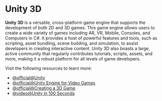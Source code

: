 # Unity 3D

**Unity 3D** is a versatile, cross-platform game engine that supports the development of both 2D and 3D games. This game engine allows users to create a wide variety of games including AR, VR, Mobile, Consoles, and Computers in C#. It provides a host of powerful features and tools, such as scripting, asset bundling, scene building, and simulation, to assist developers in creating interactive content. Unity 3D also boasts a large, active community that regularly contributes tutorials, scripts, assets, and more, making it a robust platform for all levels of game developers.

Visit the following resources to learn more:

- [@official@Unity](https://unity.com/)
- [@official@Unity Engine for Video Games](https://unity.com/products/unity-engine)
- [@official@Creating a 3D Game](https://docs.unity3d.com/2021.2/Documentation/Manual/Quickstart3DCreate.html)
- [@video@Unity in 100 Seconds](https://www.youtube.com/watch?v=iqlH4okiQqg)
